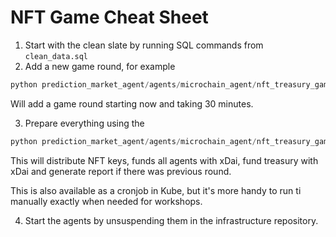 # NFT Game Cheat Sheet

1. Start with the clean slate by running SQL commands from `clean_data.sql`
2. Add a new game round, for example

```python
python prediction_market_agent/agents/microchain_agent/nft_treasury_game/scripts/add_new_round.py "utcnow" "30" 
```

Will add a game round starting now and taking 30 minutes.

3. Prepare everything using the 

```python
python prediction_market_agent/agents/microchain_agent/nft_treasury_game/scripts/run_reset_game.py "https://remote-anvil-2.ai.gnosisdev.com"
```

This will distribute NFT keys, funds all agents with xDai, fund treasury with xDai and generate report if there was previous round.

This is also available as a cronjob in Kube, but it's more handy to run ti manually exactly when needed for workshops.

4. Start the agents by unsuspending them in the infrastructure repository.
